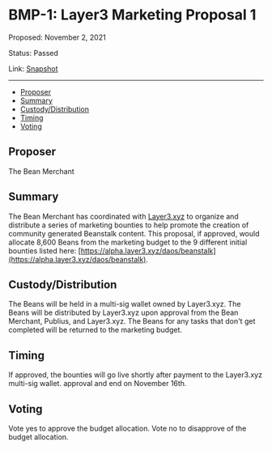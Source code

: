 # BMP-1: Layer3 Marketing Proposal 1

Proposed: November 2, 2021

Status: Passed

Link: [Snapshot](https://snapshot.org/#/beanstalkfarms.eth/proposal/0x355bd9d46c1a8eec8fbbd1ac4bf8c1a4e41925157e97b960e37ec880bae80890)

---

- [Proposer](#proposer)
- [Summary](#summary)
- [Custody/Distribution](#custodydistribution)
- [Timing](#timing)
- [Voting](#voting)

## Proposer

The Bean Merchant

## Summary

The Bean Merchant has coordinated with [Layer3.xyz](http://layer3.xyz/) to organize and distribute a series of marketing bounties to help promote the creation of community generated Beanstalk content. This proposal, if approved, would allocate 8,600 Beans from the marketing budget to the 9 different initial bounties listed here: [https://alpha.layer3.xyz/daos/beanstalk](https://alpha.layer3.xyz/daos/beanstalk).

## Custody/Distribution

The Beans will be held in a multi-sig wallet owned by Layer3.xyz. The Beans will be distributed by Layer3.xyz upon approval from the Bean Merchant, Publius, and Layer3.xyz. The Beans for any tasks that don't get completed will be returned to the marketing budget.

## Timing 

If approved, the bounties will go live shortly after payment to the Layer3.xyz multi-sig wallet. approval and end on November 16th.

## Voting

Vote yes to approve the budget allocation. Vote no to disapprove of the budget allocation.
